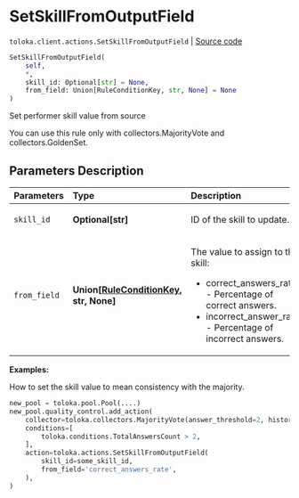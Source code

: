 # SetSkillFromOutputField
`toloka.client.actions.SetSkillFromOutputField` | [Source code](https://github.com/Toloka/toloka-kit/blob/v0.1.24/src/client/actions.py#L98)

```python
SetSkillFromOutputField(
    self,
    *,
    skill_id: Optional[str] = None,
    from_field: Union[RuleConditionKey, str, None] = None
)
```

Set performer skill value from source


You can use this rule only with collectors.MajorityVote and collectors.GoldenSet.

## Parameters Description

| Parameters | Type | Description |
| :----------| :----| :-----------|
`skill_id`|**Optional\[str\]**|<p>ID of the skill to update.</p>
`from_field`|**Union\[[RuleConditionKey](toloka.client.conditions.RuleConditionKey.md), str, None\]**|<p>The value to assign to the skill:<ul><li>correct_answers_rate - Percentage of correct answers.</li><li>incorrect_answer_rate - Percentage of incorrect answers.</li></ul></p>

**Examples:**

How to set the skill value to mean consistency with the majority.

```python
new_pool = toloka.pool.Pool(....)
new_pool.quality_control.add_action(
    collector=toloka.collectors.MajorityVote(answer_threshold=2, history_size=10),
    conditions=[
        toloka.conditions.TotalAnswersCount > 2,
    ],
    action=toloka.actions.SetSkillFromOutputField(
        skill_id=some_skill_id,
        from_field='correct_answers_rate',
    ),
)
```
